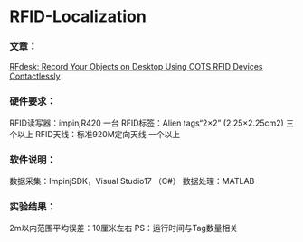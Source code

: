 # RFID-Localization
### 文章： 
[RFdesk: Record Your Objects on Desktop Using COTS RFID Devices Contactlessly]( https://ieeexplore.ieee.org/abstract/document/8975776)

### 硬件要求：
RFID读写器：impinjR420 一台
RFID标签：Alien tags“2×2” (2.25×2.25cm2)  三个以上
RFID天线：标准920M定向天线 一个以上

### 软件说明：
数据采集：ImpinjSDK，Visual Studio17  （C#）
数据处理：MATLAB

### 实验结果：
2m以内范围平均误差：10厘米左右
PS：运行时间与Tag数量相关
